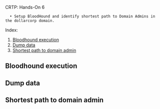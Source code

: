 CRTP: Hands-On 6

```
  • Setup BloodHound and identify shortest path to Domain Admins in the dollarcorp domain.
```
Index:

  1. [Bloodhound execution](#bloodhound-execution)
  2. [Dump data](#dump-data)
  3. [Shortest path to domain admin](#shortest-path-to-domain-admin)


## Bloodhound execution


## Dump data


## Shortest path to domain admin
